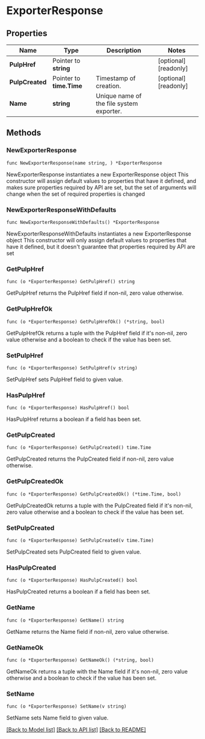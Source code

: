 # ExporterResponse

## Properties

Name | Type | Description | Notes
------------ | ------------- | ------------- | -------------
**PulpHref** | Pointer to **string** |  | [optional] [readonly] 
**PulpCreated** | Pointer to **time.Time** | Timestamp of creation. | [optional] [readonly] 
**Name** | **string** | Unique name of the file system exporter. | 

## Methods

### NewExporterResponse

`func NewExporterResponse(name string, ) *ExporterResponse`

NewExporterResponse instantiates a new ExporterResponse object
This constructor will assign default values to properties that have it defined,
and makes sure properties required by API are set, but the set of arguments
will change when the set of required properties is changed

### NewExporterResponseWithDefaults

`func NewExporterResponseWithDefaults() *ExporterResponse`

NewExporterResponseWithDefaults instantiates a new ExporterResponse object
This constructor will only assign default values to properties that have it defined,
but it doesn't guarantee that properties required by API are set

### GetPulpHref

`func (o *ExporterResponse) GetPulpHref() string`

GetPulpHref returns the PulpHref field if non-nil, zero value otherwise.

### GetPulpHrefOk

`func (o *ExporterResponse) GetPulpHrefOk() (*string, bool)`

GetPulpHrefOk returns a tuple with the PulpHref field if it's non-nil, zero value otherwise
and a boolean to check if the value has been set.

### SetPulpHref

`func (o *ExporterResponse) SetPulpHref(v string)`

SetPulpHref sets PulpHref field to given value.

### HasPulpHref

`func (o *ExporterResponse) HasPulpHref() bool`

HasPulpHref returns a boolean if a field has been set.

### GetPulpCreated

`func (o *ExporterResponse) GetPulpCreated() time.Time`

GetPulpCreated returns the PulpCreated field if non-nil, zero value otherwise.

### GetPulpCreatedOk

`func (o *ExporterResponse) GetPulpCreatedOk() (*time.Time, bool)`

GetPulpCreatedOk returns a tuple with the PulpCreated field if it's non-nil, zero value otherwise
and a boolean to check if the value has been set.

### SetPulpCreated

`func (o *ExporterResponse) SetPulpCreated(v time.Time)`

SetPulpCreated sets PulpCreated field to given value.

### HasPulpCreated

`func (o *ExporterResponse) HasPulpCreated() bool`

HasPulpCreated returns a boolean if a field has been set.

### GetName

`func (o *ExporterResponse) GetName() string`

GetName returns the Name field if non-nil, zero value otherwise.

### GetNameOk

`func (o *ExporterResponse) GetNameOk() (*string, bool)`

GetNameOk returns a tuple with the Name field if it's non-nil, zero value otherwise
and a boolean to check if the value has been set.

### SetName

`func (o *ExporterResponse) SetName(v string)`

SetName sets Name field to given value.



[[Back to Model list]](../README.md#documentation-for-models) [[Back to API list]](../README.md#documentation-for-api-endpoints) [[Back to README]](../README.md)


